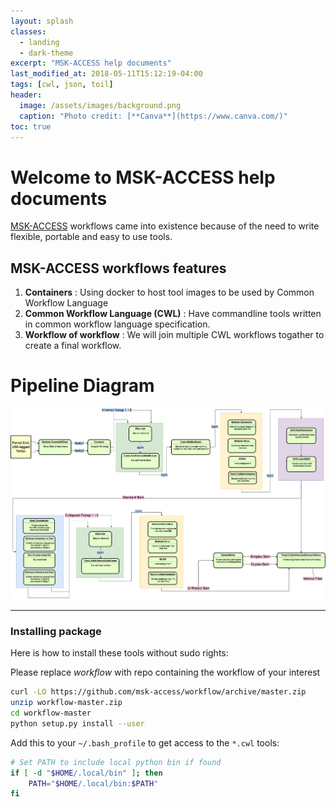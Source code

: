 ```yaml
---
layout: splash
classes:
  - landing
  - dark-theme
excerpt: "MSK-ACCESS help documents"
last_modified_at: 2018-05-11T15:12:19-04:00
tags: [cwl, json, toil]
header:
  image: /assets/images/background.png
  caption: "Photo credit: [**Canva**](https://www.canva.com/)"
toc: true
---
```

# Welcome to MSK-ACCESS help documents

[MSK-ACCESS](https://github.com/msk-access) workflows came into existence because of the need to write flexible, portable and easy to use tools.

## MSK-ACCESS workflows features

1. **Containers** : Using docker to host tool images to be used by Common Workflow Language
2. **Common Workflow Language (CWL)** : Have commandline tools written in common workflow language specification.
3. **Workflow of workflow** : We will join multiple CWL workflows togather to create a final workflow.


# Pipeline Diagram

![](assets/images/access_diagram.png)


- - - -

### Installing package

Here is how to install these tools without sudo rights:

Please replace _workflow_ with repo containing the workflow of your interest

```bash
curl -LO https://github.com/msk-access/workflow/archive/master.zip
unzip workflow-master.zip
cd workflow-master
python setup.py install --user
```

Add this to your `~/.bash_profile` to get access to the `*.cwl` tools:

```bash
# Set PATH to include local python bin if found
if [ -d "$HOME/.local/bin" ]; then
    PATH="$HOME/.local/bin:$PATH"
fi
```
